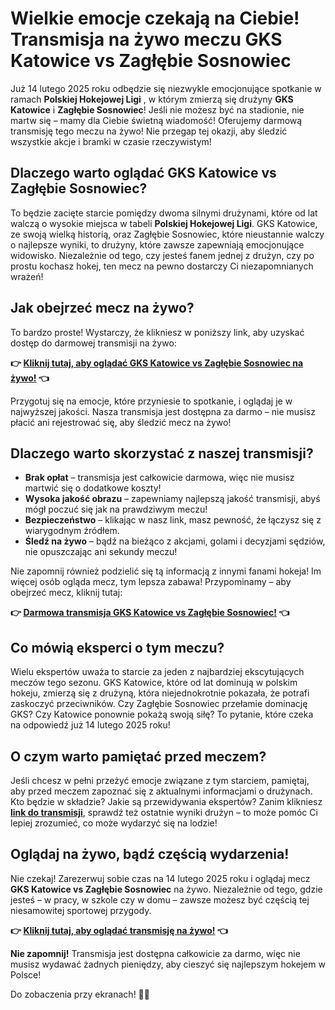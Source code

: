 # Wielkie emocje czekają na Ciebie! Transmisja na żywo meczu GKS Katowice vs Zagłębie Sosnowiec

Już 14 lutego 2025 roku odbędzie się niezwykle emocjonujące spotkanie w ramach **Polskiej Hokejowej Ligi** , w którym zmierzą się drużyny **GKS Katowice** i **Zagłębie Sosnowiec**! Jeśli nie możesz być na stadionie, nie martw się – mamy dla Ciebie świetną wiadomość! Oferujemy darmową transmisję tego meczu na żywo! Nie przegap tej okazji, aby śledzić wszystkie akcje i bramki w czasie rzeczywistym!

## Dlaczego warto oglądać GKS Katowice vs Zagłębie Sosnowiec?

To będzie zacięte starcie pomiędzy dwoma silnymi drużynami, które od lat walczą o wysokie miejsca w tabeli **Polskiej Hokejowej Ligi**. GKS Katowice, ze swoją wielką historią, oraz Zagłębie Sosnowiec, które nieustannie walczy o najlepsze wyniki, to drużyny, które zawsze zapewniają emocjonujące widowisko. Niezależnie od tego, czy jesteś fanem jednej z drużyn, czy po prostu kochasz hokej, ten mecz na pewno dostarczy Ci niezapomnianych wrażeń!

## Jak obejrzeć mecz na żywo?

To bardzo proste! Wystarczy, że klikniesz w poniższy link, aby uzyskać dostęp do darmowej transmisji na żywo:

**👉 [Kliknij tutaj, aby oglądać GKS Katowice vs Zagłębie Sosnowiec na żywo!](https://tinyurl.com/livestreamfreeo?st=GKS+Katowice+vs+Zag%C5%82%C4%99bie+Sosnowiec&si=ghc) 👈**

Przygotuj się na emocje, które przyniesie to spotkanie, i oglądaj je w najwyższej jakości. Nasza transmisja jest dostępna za darmo – nie musisz płacić ani rejestrować się, aby śledzić mecz na żywo!

## Dlaczego warto skorzystać z naszej transmisji?

- **Brak opłat** – transmisja jest całkowicie darmowa, więc nie musisz martwić się o dodatkowe koszty!
- **Wysoka jakość obrazu** – zapewniamy najlepszą jakość transmisji, abyś mógł poczuć się jak na prawdziwym meczu!
- **Bezpieczeństwo** – klikając w nasz link, masz pewność, że łączysz się z wiarygodnym źródłem.
- **Śledź na żywo** – bądź na bieżąco z akcjami, golami i decyzjami sędziów, nie opuszczając ani sekundy meczu!

Nie zapomnij również podzielić się tą informacją z innymi fanami hokeja! Im więcej osób ogląda mecz, tym lepsza zabawa! Przypominamy – aby obejrzeć mecz, kliknij tutaj:

**👉 [Darmowa transmisja GKS Katowice vs Zagłębie Sosnowiec!](https://tinyurl.com/livestreamfreeo?st=GKS+Katowice+vs+Zag%C5%82%C4%99bie+Sosnowiec&si=ghc) 👈**

## Co mówią eksperci o tym meczu?

Wielu ekspertów uważa to starcie za jeden z najbardziej ekscytujących meczów tego sezonu. GKS Katowice, które od lat dominują w polskim hokeju, zmierzą się z drużyną, która niejednokrotnie pokazała, że potrafi zaskoczyć przeciwników. Czy Zagłębie Sosnowiec przełamie dominację GKS? Czy Katowice ponownie pokażą swoją siłę? To pytanie, które czeka na odpowiedź już 14 lutego 2025 roku!

## O czym warto pamiętać przed meczem?

Jeśli chcesz w pełni przeżyć emocje związane z tym starciem, pamiętaj, aby przed meczem zapoznać się z aktualnymi informacjami o drużynach. Kto będzie w składzie? Jakie są przewidywania ekspertów? Zanim klikniesz **[link do transmisji](https://tinyurl.com/livestreamfreeo?st=GKS+Katowice+vs+Zag%C5%82%C4%99bie+Sosnowiec&si=ghc)**, sprawdź też ostatnie wyniki drużyn – to może pomóc Ci lepiej zrozumieć, co może wydarzyć się na lodzie!

## Oglądaj na żywo, bądź częścią wydarzenia!

Nie czekaj! Zarezerwuj sobie czas na 14 lutego 2025 roku i oglądaj mecz **GKS Katowice vs Zagłębie Sosnowiec** na żywo. Niezależnie od tego, gdzie jesteś – w pracy, w szkole czy w domu – zawsze możesz być częścią tej niesamowitej sportowej przygody.

**👉 [Kliknij tutaj, aby oglądać transmisję na żywo!](https://tinyurl.com/livestreamfreeo?st=GKS+Katowice+vs+Zag%C5%82%C4%99bie+Sosnowiec&si=ghc) 👈**

**Nie zapomnij!** Transmisja jest dostępna całkowicie za darmo, więc nie musisz wydawać żadnych pieniędzy, aby cieszyć się najlepszym hokejem w Polsce!

Do zobaczenia przy ekranach! 🎥🏒
